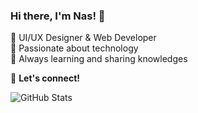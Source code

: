 ### Hi there, I'm Nas! 👋
🔹 UI/UX Designer & Web Developer  
🔹 Passionate about technology  
🔹 Always learning and sharing knowledges  

📌 **Let's connect!**  

![GitHub Stats](https://github-readme-stats.vercel.app/api?username=dinkznasaruddin&show_icons=true&theme=radical)

